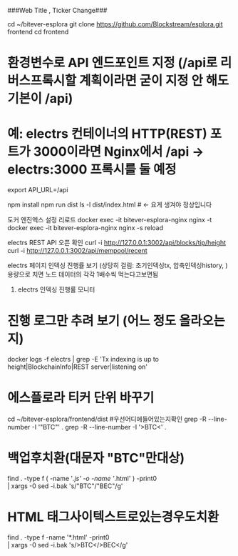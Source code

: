 ###Web Title , Ticker Change###

cd ~/bitever-esplora
git clone https://github.com/Blockstream/esplora.git frontend
cd frontend

# 환경변수로 API 엔드포인트 지정 (/api로 리버스프록시할 계획이라면 굳이 지정 안 해도 기본이 /api)
# 예: electrs 컨테이너의 HTTP(REST) 포트가 3000이라면 Nginx에서 /api -> electrs:3000 프록시를 둘 예정
export API_URL=/api

npm install
npm run dist
ls -l dist/index.html   # <- 요게 생겨야 정상입니다

도커 엔진엑스 설정 리로드
docker exec -it bitever-esplora-nginx nginx -t
docker exec -it bitever-esplora-nginx nginx -s reload


electrs REST API 오픈 확인
curl -i http://127.0.0.1:3002/api/blocks/tip/height
curl -i http://127.0.0.1:3002/api/mempool/recent


electrs 페이지 인덱싱 진행률 보기   (상당히 걸림: 초기인덱싱tx, 압축인덱싱history, ) 용량으로 치면 노드 데이터의 각각 1배수씩 먹는다고보면됨
1) electrs 인덱싱 진행률 모니터
# 진행 로그만 추려 보기 (어느 정도 올라오는지)
docker logs -f electrs | grep -E 'Tx indexing is up to height|BlockchainInfo|REST server|listening on'



# 에스플로라 티커 단위 바꾸기
cd ~/bitever-esplora/frontend/dist
 #우선어디에들어있는지확인
grep -R --line-number -I '"BTC"' .
grep -R --line-number -I '>BTC<' .
# 백업후치환(대문자 "BTC"만대상)
find . -type f \( -name '*.js' -o -name '*.html' \) -print0 \
 | xargs -0 sed -i.bak 's/"BTC"/"BEC"/g'
 # HTML 태그사이텍스트로있는경우도치환
find . -type f -name '*.html' -print0 \
 | xargs -0 sed -i.bak 's/>BTC</>BEC</g'
